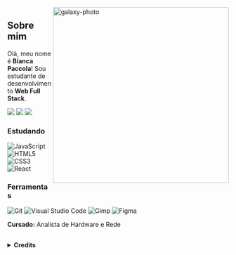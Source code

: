 
<img align="right" alt="galaxy-photo" height="400" src="https://user-images.githubusercontent.com/102427205/169156868-69c872c6-d979-4ce2-a08e-1eac1b18fac9.jpg">

## Sobre mim

Olá, meu nome é **Bianca Paccola**! Sou estudante de desenvolvimento **Web Full Stack**.

<a href="https://instagram.com/biancapaccola" target="_blank"><img src="https://img.shields.io/badge/-Instagram-%23E4405F?style=for-the-badge&logo=instagram&logoColor=white" target="_blank"></a>
<a href="https://www.linkedin.com/in/bianca-paccola-34a47b164" target="_blank"><img src="https://img.shields.io/badge/-LinkedIn-%230077B5?style=for-the-badge&logo=linkedin&logoColor=white" target="_blank"></a>
<a href="mailto:bianca.paccola@gmail.com"> <img src="https://img.shields.io/badge/Gmail-D14836?style=for-the-badge&logo=gmail&logoColor=white"></a>


### Estudando ###

![JavaScript](https://img.shields.io/badge/JavaScript-323330?style=for-the-badge&logo=javascript&logoColor=F7DF1E)
![HTML5](https://img.shields.io/badge/HTML5-E34F26?style=for-the-badge&logo=html5&logoColor=white)
![CSS3](https://img.shields.io/badge/CSS3-1572B6?style=for-the-badge&logo=css3&logoColor=white)
![React](https://img.shields.io/badge/React-20232A?style=for-the-badge&logo=react&logoColor=61DAFB)



### Ferramentas ###

![Git](https://img.shields.io/badge/GIT-E44C30?style=for-the-badge&logo=git&logoColor=white)
![Visual Studio Code](https://img.shields.io/badge/Visual_Studio_Code-0078D4?style=for-the-badge&logo=visual%20studio%20code&logoColor=white)
![Gimp](	https://img.shields.io/badge/gimp-5C5543?style=for-the-badge&logo=gimp&logoColor=white)
![Figma](	https://img.shields.io/badge/Figma-F24E1E?style=for-the-badge&logo=figma&logoColor=white)


**Cursado:**
Analista de Hardware e Rede
##

<details align="left">
  <summary><b>Credits</b></summary> 
  - Badges<a href="https://dev.to/envoy_/150-badges-for-github-pnk"> Vedant Chainani</a><br>
  - Badges<a href="https://shields.io/"> Shields IO<a/><br>
   - Inspiração<a href="https://github.com/elidianaandrade"> Elidiana Andrade</a>
</details>

